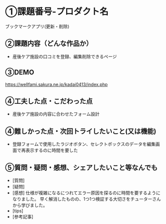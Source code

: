 # ①課題番号-プロダクト名

ブックマークアプリ(更新・削除)

## ②課題内容（どんな作品か）
- 産後ケア施設の口コミを登録、編集削除できるページ

## ③DEMO
https://wellfami.sakura.ne.jp/kadai0413/index.php

## ④工夫した点・こだわった点
- 産後ケア施設の内容に合わせたフォーム設計

## ④難しかった点・次回トライしたいこと(又は機能)
- 登録フォームで使用したラジオボタン、セレクトボックスのデータを編集画面で再表示するのに時間を要した

## ⑤質問・疑問・感想、シェアしたいこと等なんでも
- [質問]
- [疑問]
- [感想]
仕様が複雑になるにつれてエラー原因を探るのに時間を要するようになりました。
早く解消したものの、1つ1つ検証する大切さをチューターさんから学びました。
- [tips]
- [参考記事]
